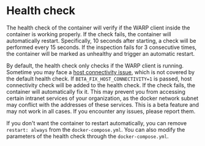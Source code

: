 # Health check

The health check of the container will verify if the WARP client inside the container is working properly. If the check fails, the container will automatically restart. Specifically, 10 seconds after starting, a check will be performed every 15 seconds. If the inspection fails for 3 consecutive times, the container will be marked as unhealthy and trigger an automatic restart.

By default, the health check only checks if the WARP client is running. Sometime you may face a [host connectivity issue](host-connectivity.md), which is not covered by the default health check. If `BETA_FIX_HOST_CONNECTIVITY=1` is passed, host connectivity check will be added to the health check. If the check fails, the container will automatically fix it. This may prevent you from accessing certain intranet services of your organization, as the docker network subnet may conflict with the addresses of these services. This is a beta feature and may not work in all cases. If you encounter any issues, please report them.

If you don't want the container to restart automatically, you can remove `restart: always` from the `docker-compose.yml`. You can also modify the parameters of the health check through the `docker-compose.yml`.
